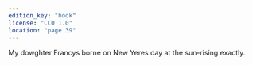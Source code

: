 ```yaml
---
edition_key: "book"
license: "CC0 1.0"
location: "page 39"
---
```

My dowghter Francys borne on New Yeres day
at the sun-rising exactly.
